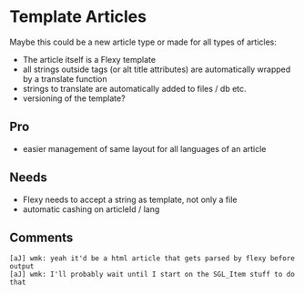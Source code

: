 <!-- Name: RFC/Translation2/TemplateArticles -->
<!-- Version: 3 -->
<!-- Last-Modified: 2005/11/13 19:41:39 -->
<!-- Author: werner -->
# Template Articles

Maybe this could be a new article type or made for all types of articles:

  * The article itself is a Flexy template
  * all strings outside tags (or alt title attributes) are automatically wrapped by a translate function
  * strings to translate are automatically added to files / db etc.
  * versioning of the template?

## Pro
  * easier management of same layout for all languages of an article

## Needs
  * Flexy needs to accept a string as template, not only a file
  * automatic cashing on articleId / lang

## Comments

    [aJ] wmk: yeah it'd be a html article that gets parsed by flexy before output
    [aJ] wmk: I'll probably wait until I start on the SGL_Item stuff to do that